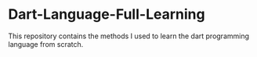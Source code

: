 # Dart-Language-Full-Learning
This repository contains the methods I used to learn the dart programming language from scratch.
